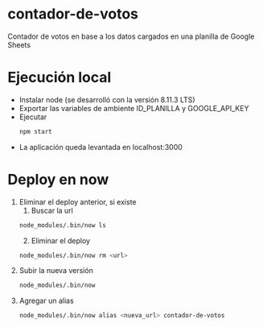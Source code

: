 # contador-de-votos
Contador de votos en base a los datos cargados en una planilla de Google Sheets

# Ejecución local
* Instalar node (se desarrolló con la versión 8.11.3 LTS)
* Exportar las variables de ambiente ID_PLANILLA y GOOGLE_API_KEY
* Ejecutar
    ```bash
    npm start
    ```
* La aplicación queda levantada en localhost:3000

# Deploy en now
1. Eliminar el deploy anterior, si existe
    1. Buscar la url
    ```bash
    node_modules/.bin/now ls
    ```
    2. Eliminar el deploy
    ```bash
    node_modules/.bin/now rm <url>
    ```
2. Subir la nueva versión
    ```bash
    node_modules/.bin/now
    ```
3. Agregar un alias
    ```bash
    node_modules/.bin/now alias <nueva_url> contador-de-votos
    ```
